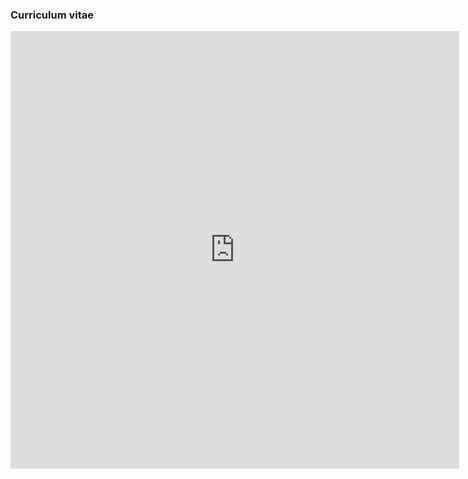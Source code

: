 ### Curriculum vitae

<iframe src="https://docs.google.com/gview?url=https://github.com/jSoboil/CV/blob/423bd86a4ed08301ae00defde851c922202c0c54/CV.pdf" style="width:718px; height:700px;" frameborder="0"></iframe>